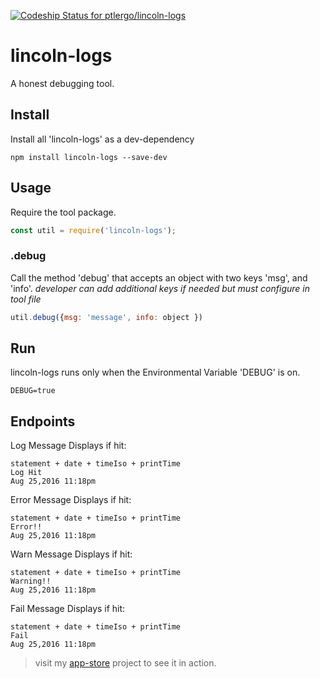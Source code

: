 [ ![Codeship Status for ptlergo/lincoln-logs](https://codeship.com/projects/b830ccd0-4a7b-0134-67f7-62ab521e7ba6/status?branch=master)](https://codeship.com/projects/169666)
# lincoln-logs
A honest debugging tool.

## Install
Install all 'lincoln-logs' as a dev-dependency
```
npm install lincoln-logs --save-dev
```

## Usage

Require the tool package.
``` javascript
const util = require('lincoln-logs');
```

### .debug
Call the method 'debug' that accepts an object with two keys 'msg', and 'info'.
*developer can add additional keys if needed but must configure in tool file*
``` javascript
util.debug({msg: 'message', info: object })
```

## Run
lincoln-logs runs only when the Environmental Variable 'DEBUG' is on.
```
DEBUG=true
```

## Endpoints

Log Message Displays if hit:
```
statement + date + timeIso + printTime
Log Hit
Aug 25,2016 11:18pm
```

Error Message Displays if hit:
```
statement + date + timeIso + printTime
Error!!
Aug 25,2016 11:18pm
```

Warn Message Displays if hit:
```
statement + date + timeIso + printTime
Warning!!
Aug 25,2016 11:18pm
```

Fail Message Displays if hit:
```
statement + date + timeIso + printTime
Fail
Aug 25,2016 11:18pm
```

> visit my [app-store](https://github.com/ptlergo/App-Store) project to see it in action.  
